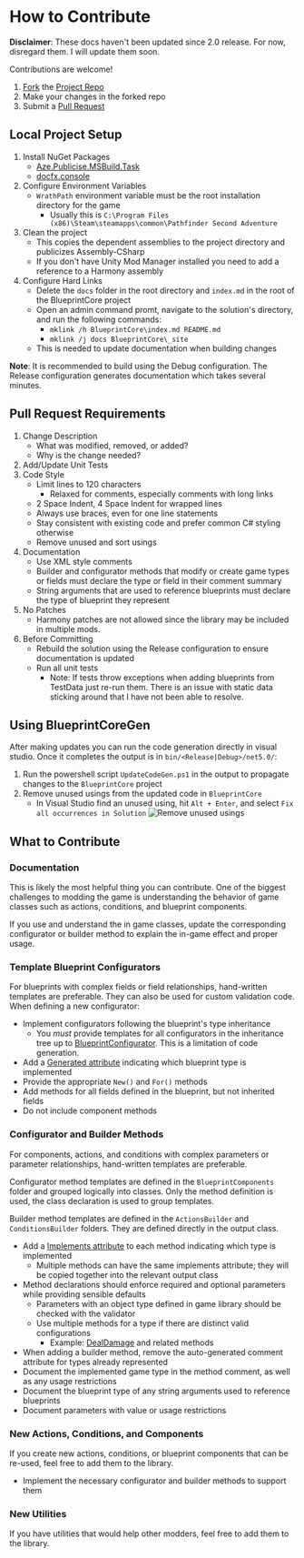 ﻿# How to Contribute

**Disclaimer**: These docs haven't been updated since 2.0 release. For now, disregard them. I will update them soon.

Contributions are welcome!

1. [Fork](https://docs.github.com/en/get-started/quickstart/fork-a-repo) the [Project Repo](https://github.com/WittleWolfie/WW-Blueprint-Core)
2. Make your changes in the forked repo
3. Submit a [Pull Request](https://docs.github.com/en/get-started/quickstart/contributing-to-projects#making-a-pull-request)

## Local Project Setup

1. Install NuGet Packages
    * [Aze.Publicise.MSBuild.Task](https://www.nuget.org/packages/Aze.Publicise.MSBuild.Task/1.0.0)
    * [docfx.console](https://www.nuget.org/packages/docfx.console/)
2. Configure Environment Variables
    * `WrathPath` environment variable must be the root installation directory for the game
        * Usually this is `C:\Program Files (x86)\Steam\steamapps\common\Pathfinder Second Adventure`
3. Clean the project
    * This copies the dependent assemblies to the project directory and publicizes Assembly-CSharp
    * If you don't have Unity Mod Manager installed you need to add a reference to a Harmony assembly
4. Configure Hard Links
    * Delete the `docs` folder in the root directory and `index.md` in the root of the BlueprintCore project
    * Open an admin command promt, navigate to the solution's directory, and run the following commands:
        * `mklink /h BlueprintCore\index.md README.md`
        * `mklink /j docs BlueprintCore\_site`
    * This is needed to update documentation when building changes

**Note**: It is recommended to build using the Debug configuration. The Release configuration generates documentation which takes several minutes.

## Pull Request Requirements

1. Change Description
    * What was modified, removed, or added?
    * Why is the change needed?
2. Add/Update Unit Tests
3. Code Style
    * Limit lines to 120 characters
        * Relaxed for comments, especially comments with long links
    * 2 Space Indent, 4 Space Indent for wrapped lines
    * Always use braces, even for one line statements
    * Stay consistent with existing code and prefer common C# styling otherwise
    * Remove unused and sort usings
4. Documentation
    * Use XML style comments
    * Builder and configurator methods that modify or create game types or fields must declare the type or field in their comment summary
    * String arguments that are used to reference blueprints must declare the type of blueprint they represent
5. No Patches
    * Harmony patches are not allowed since the library may be included in multiple mods.
6. Before Committing
    * Rebuild the solution using the Release configuration to ensure documentation is updated
    * Run all unit tests
        * Note: If tests throw exceptions when adding blueprints from TestData just re-run them. There is an issue with static data sticking around that I have not been able to resolve.

## Using BlueprintCoreGen

After making updates you can run the code generation directly in visual studio. Once it completes the output is in `bin/<Release|Debug>/net5.0/`:

1. Run the powershell script `UpdateCodeGen.ps1` in the output to propagate changes to the `BlueprintCore` project
2. Remove unused usings from the updated code in `BlueprintCore`
    * In Visual Studio find an unused using, hit `Alt + Enter`, and select `Fix all occurrences in Solution`
    ![Remove unused usings](~/images/remove_usings.png)

## What to Contribute

### Documentation

This is likely the most helpful thing you can contribute. One of the biggest challenges to modding the game is understanding the behavior of game classes such as actions, conditions, and blueprint components.

If you use and understand the in game classes, update the corresponding configurator or builder method to explain the in-game effect and proper usage.

### Template Blueprint Configurators

For blueprints with complex fields or field relationships, hand-written templates are preferable. They can also be used for custom validation code. When defining a new configurator:

* Implement configurators following the blueprint's type inheritance
    * You *must* provide templates for all configurators in the inheritance tree up to [BlueprintConfigurator](xref:BlueprintCore.Blueprints.Configurators.BlueprintConfigurator`1). This is a limitation of code generation.
* Add a [Generated attribute](xref:BlueprintCore.Utils.GeneratedAttribute) indicating which blueprint type is implemented
* Provide the appropriate `New()` and `For()` methods
* Add methods for all fields defined in the blueprint, but not inherited fields
* Do not include component methods

### Configurator and Builder Methods

For components, actions, and conditions with complex parameters or parameter relationships, hand-written templates are preferable.

Configurator method templates are defined in the `BlueprintComponents` folder and grouped logically into classes. Only the method definition is used, the class declaration is used to group templates.

Builder method templates are defined in the `ActionsBuilder` and `ConditionsBuilder` folders. They are defined directly in the output class.

* Add a [Implements attribute](xref:BlueprintCore.Utils.ImplementsAttribute) to each method indicating which type is implemented
    * Multiple methods can have the same implements attribute; they will be copied together into the relevant output class
* Method declarations should enforce required and optional parameters while providing sensible defaults
    * Parameters with an object type defined in game library should be checked with the validator
    * Use multiple methods for a type if there are distinct valid configurations
        * Example: [DealDamage](xref:BlueprintCore.Actions.Builder.ContextEx.ActionsBuilderContextEx.DealDamage(BlueprintCore.Actions.Builder.ActionsBuilder,Kingmaker.RuleSystem.Rules.Damage.DamageTypeDescription,Kingmaker.UnitLogic.Mechanics.ContextDiceValue,System.Boolean,System.Boolean,System.Boolean,System.Boolean,System.Nullable{System.Int32},System.Nullable{Kingmaker.UnitLogic.Abilities.AbilitySharedValue},System.Nullable{Kingmaker.UnitLogic.Abilities.AbilitySharedValue})) and related methods
* When adding a builder method, remove the auto-generated comment attribute for types already represented
* Document the implemented game type in the method comment, as well as any usage restrictions
* Document the blueprint type of any string arguments used to reference blueprints
* Document parameters with value or usage restrictions

### New Actions, Conditions, and Components

If you create new actions, conditions, or blueprint components that can be re-used, feel free to add them to the library.

* Implement the necessary configurator and builder methods to support them

### New Utilities

If you have utilities that would help other modders, feel free to add them to the library.